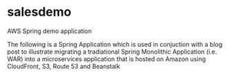 # salesdemo
AWS Spring demo application

The following is a Spring Application which is used in conjuction with a blog post to illustrate migrating a tradiational Spring
Monolithic Application (i.e. WAR) into a microservices application that is hosted on Amazon using CloudFront, S3, Route 53 and 
Beanstalk
